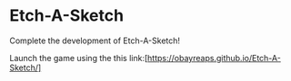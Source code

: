 # Etch-A-Sketch

Complete the development of Etch-A-Sketch!

Launch the game using the this link:[https://obayreaps.github.io/Etch-A-Sketch/]